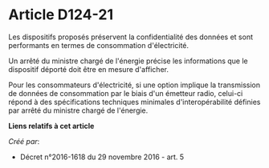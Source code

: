 # Article D124-21

Les dispositifs proposés préservent la confidentialité des données et sont performants en termes de consommation
d'électricité. 

Un arrêté du ministre chargé de l'énergie précise les informations que le dispositif déporté doit être en mesure d'afficher. 

Pour les consommateurs d'électricité, si une option implique la  transmission de données de consommation par le biais d'un
émetteur  radio, celui-ci répond à des spécifications techniques minimales  d'interopérabilité définies par arrêté du
ministre chargé de l'énergie.

**Liens relatifs à cet article**

_Créé par_:

  - Décret n°2016-1618 du 29 novembre 2016 - art. 5

